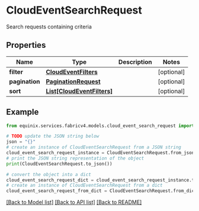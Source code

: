 # CloudEventSearchRequest

Search requests containing criteria

## Properties

Name | Type | Description | Notes
------------ | ------------- | ------------- | -------------
**filter** | [**CloudEventFilters**](CloudEventFilters.md) |  | [optional] 
**pagination** | [**PaginationRequest**](PaginationRequest.md) |  | [optional] 
**sort** | [**List[CloudEventFilters]**](CloudEventFilters.md) |  | [optional] 

## Example

```python
from equinix.services.fabricv4.models.cloud_event_search_request import CloudEventSearchRequest

# TODO update the JSON string below
json = "{}"
# create an instance of CloudEventSearchRequest from a JSON string
cloud_event_search_request_instance = CloudEventSearchRequest.from_json(json)
# print the JSON string representation of the object
print(CloudEventSearchRequest.to_json())

# convert the object into a dict
cloud_event_search_request_dict = cloud_event_search_request_instance.to_dict()
# create an instance of CloudEventSearchRequest from a dict
cloud_event_search_request_from_dict = CloudEventSearchRequest.from_dict(cloud_event_search_request_dict)
```
[[Back to Model list]](../README.md#documentation-for-models) [[Back to API list]](../README.md#documentation-for-api-endpoints) [[Back to README]](../README.md)



